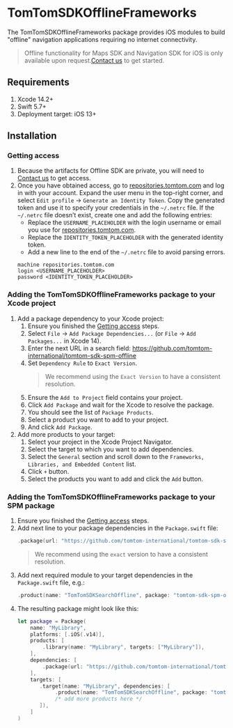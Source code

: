 # TomTomSDKOfflineFrameworks

The TomTomSDKOfflineFrameworks package provides iOS modules to build "offline" navigation applications requiring no internet connectivity.

> Offline functionality for Maps SDK and Navigation SDK for iOS is only available upon request.[Contact us](https://developer.tomtom.com/tomtom-sdk-for-ios/request-access) to get started.

## Requirements

1. Xcode 14.2+
1. Swift 5.7+
1. Deployment target: iOS 13+

## Installation
### Getting access
1. Because the artifacts for Offline SDK are private, you will need to [Contact us](https://developer.tomtom.com/tomtom-sdk-for-ios/request-access) to get access.
2. Once you have obtained access, go to [repositories.tomtom.com](https://repositories.tomtom.com) and log in with your account. Expand the user menu in the top-right corner, and select `Edit profile` → `Generate an Identity Token`. Copy the generated token and use it to specify your credentials in the `~/.netrc` file. If the `~/.netrc` file doesn’t exist, create one and add the following entries:
    * Replace the `USERNAME_PLACEHOLDER` with the login username or email you use for [repositories.tomtom.com](https://repositories.tomtom.com).
    * Replace the `IDENTITY_TOKEN_PLACEHOLDER` with the generated identity token.
    * Add a new line to the end of the `~/.netrc` file to avoid parsing errors.
    ```
    machine repositories.tomtom.com
    login <USERNAME_PLACEHOLDER>
    password <IDENTITY_TOKEN_PLACEHOLDER>
    ```
### Adding the TomTomSDKOfflineFrameworks package to your Xcode project
1. Add a package dependency to your Xcode project:
    1. Ensure you finished the [Getting access](#getting-access) steps.
    2. Select `File` → `Add Package Dependencies...` (or `File` → `Add Packages...` in Xcode 14).
    3. Enter the next URL in a search field: https://github.com/tomtom-international/tomtom-sdk-spm-offline
    4. Set `Dependency Rule` to `Exact Version`.
        > We recommend using the `Exact Version` to have a consistent resolution.
    5. Ensure the `Add to Project` field contains your project.
    6. Click `Add Package` and wait for the Xcode to resolve the package.
    7. You should see the list of `Package Products`.
    8. Select a product you want to add to your project.
    9. And click `Add Package`.
2. Add more products to your target:
    1. Select your project in the Xcode Project Navigator.
    2. Select the target to which you want to add dependencies.
    3. Select the `General` section and scroll down to the `Frameworks, Libraries, and Embedded Content` list.
    4. Click `+` button.
    5. Select the products you want to add and click the `Add` button.
### Adding the TomTomSDKOfflineFrameworks package to your SPM package
1. Ensure you finished the [Getting access](#getting-access) steps.
2. Add next line to your package dependencies in the `Package.swift` file:
    ```swift
    .package(url: "https://github.com/tomtom-international/tomtom-sdk-spm-offline", exact: "0.53.1")
    ```
    > We recommend using the `exact` version to have a consistent resolution.
3. Add next required module to your target dependencies in the `Package.swift` file, e.g.:
    ```swift
    .product(name: "TomTomSDKSearchOffline", package: "tomtom-sdk-spm-offline")
    ```
4. The resulting package might look like this:
    ```swift
    let package = Package(
        name: "MyLibrary",
        platforms: [.iOS(.v14)],
        products: [
            .library(name: "MyLibrary", targets: ["MyLibrary"]),
        ],
        dependencies: [
            .package(url: "https://github.com/tomtom-international/tomtom-sdk-spm-offline", exact: "0.53.1")
        ],
        targets: [
           .target(name: "MyLibrary", dependencies: [
                .product(name: "TomTomSDKSearchOffline", package: "tomtom-sdk-spm-offline")
                /* add more products here */
           ]),
        ]
    )
    ```
